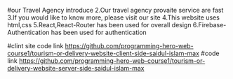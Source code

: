 #our Travel Agency introduce
2.Our travel agency provaite service are fast
3.If you would like to know more, please visit our site
4.This website uses html,css
5.React,React-Router has been used for overall design
6.Firebase-Authentication has been used for authentication

#clint site code link
https://github.com/programming-hero-web-course1/tourism-or-delivery-website-client-side-saidul-islam-max
#code link
https://github.com/programming-hero-web-course1/tourism-or-delivery-website-server-side-saidul-islam-max
